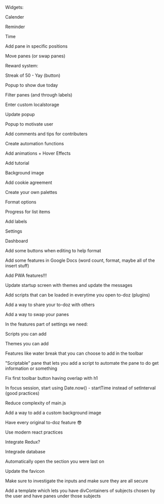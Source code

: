 Widgets:

Calender

Reminder

Time

Add pane in specific positions

Move panes (or swap panes)

Reward system:

Streak of 50 - Yay (button)

Popup to show due today

Filter panes (and through labels)

Enter custom localstorage

Update popup

Popup to motivate user

Add comments and tips for contributers

Create automation functions

Add animations + Hover Effects

Add tutorial

Background image

Add cookie agreement

Create your own palettes

Format options

Progress for list items

Add labels

Settings

Dashboard

Add some buttons when editing to help format

Add some features in Google Docs (word count, format, maybe all of the insert stuff)

Add PWA features!!!

Update startup screen with themes and update the messages

Add scripts that can be loaded in everytime you open to-doz (plugins)

Add a way to share your to-doz with others

Add a way to swap your panes

In the features part of settings we need:

Scripts you can add

Themes you can add

Features like water break that you can choose to add in the toolbar

"Scriptable" pane that lets you add a script to automate the pane to do get information or something

Fix first toolbar button having overlap with h1

In focus session, start using Date.now() - startTime instead of setInterval (good practices)

Reduce complexity of main.js

Add a way to add a custom background image

Have every original to-doz feature 😎

Use modern react practices

Integrate Redux?

Integrade database

Automatically open the section you were last on

Update the favicon

Make sure to investigate the inputs and make sure they are all secure

Add a template which lets you have divContainers of subjects
chosen by the user and have panes under those subjects